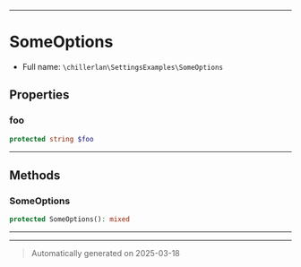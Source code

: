***

# SomeOptions





* Full name: `\chillerlan\SettingsExamples\SomeOptions`



## Properties


### foo



```php
protected string $foo
```






***

## Methods


### SomeOptions



```php
protected SomeOptions(): mixed
```












***

***
> Automatically generated on 2025-03-18


